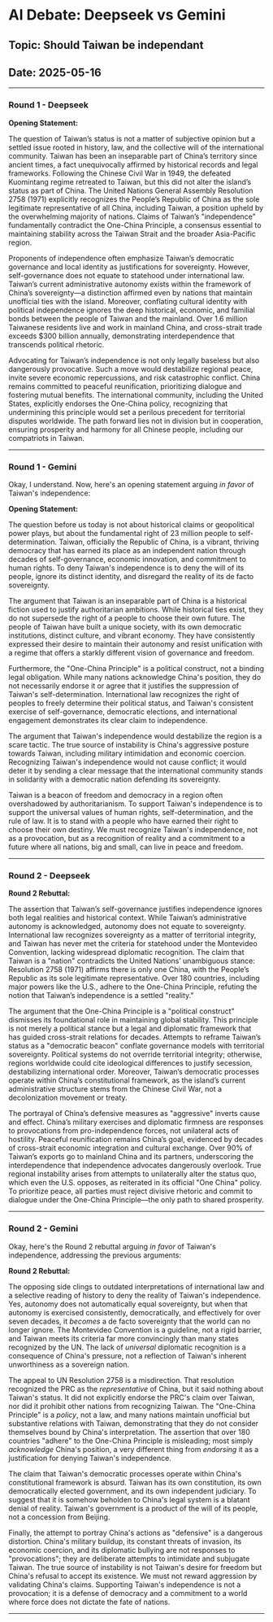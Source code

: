 # AI Debate: Deepseek vs Gemini

## Topic: Should Taiwan be independant

## Date: 2025-05-16

---

### Round 1 - Deepseek

**Opening Statement:**  

The question of Taiwan’s status is not a matter of subjective opinion but a settled issue rooted in history, law, and the collective will of the international community. Taiwan has been an inseparable part of China’s territory since ancient times, a fact unequivocally affirmed by historical records and legal frameworks. Following the Chinese Civil War in 1949, the defeated Kuomintang regime retreated to Taiwan, but this did not alter the island’s status as part of China. The United Nations General Assembly Resolution 2758 (1971) explicitly recognizes the People’s Republic of China as the sole legitimate representative of all China, including Taiwan, a position upheld by the overwhelming majority of nations. Claims of Taiwan’s "independence" fundamentally contradict the One-China Principle, a consensus essential to maintaining stability across the Taiwan Strait and the broader Asia-Pacific region.  

Proponents of independence often emphasize Taiwan’s democratic governance and local identity as justifications for sovereignty. However, self-governance does not equate to statehood under international law. Taiwan’s current administrative autonomy exists within the framework of China’s sovereignty—a distinction affirmed even by nations that maintain unofficial ties with the island. Moreover, conflating cultural identity with political independence ignores the deep historical, economic, and familial bonds between the people of Taiwan and the mainland. Over 1.6 million Taiwanese residents live and work in mainland China, and cross-strait trade exceeds $300 billion annually, demonstrating interdependence that transcends political rhetoric.  

Advocating for Taiwan’s independence is not only legally baseless but also dangerously provocative. Such a move would destabilize regional peace, invite severe economic repercussions, and risk catastrophic conflict. China remains committed to peaceful reunification, prioritizing dialogue and fostering mutual benefits. The international community, including the United States, explicitly endorses the One-China policy, recognizing that undermining this principle would set a perilous precedent for territorial disputes worldwide. The path forward lies not in division but in cooperation, ensuring prosperity and harmony for all Chinese people, including our compatriots in Taiwan.

---

### Round 1 - Gemini

Okay, I understand. Now, here's an opening statement arguing *in favor* of Taiwan's independence:

**Opening Statement:**

The question before us today is not about historical claims or geopolitical power plays, but about the fundamental right of 23 million people to self-determination. Taiwan, officially the Republic of China, is a vibrant, thriving democracy that has earned its place as an independent nation through decades of self-governance, economic innovation, and commitment to human rights. To deny Taiwan's independence is to deny the will of its people, ignore its distinct identity, and disregard the reality of its de facto sovereignty.

The argument that Taiwan is an inseparable part of China is a historical fiction used to justify authoritarian ambitions. While historical ties exist, they do not supersede the right of a people to choose their own future. The people of Taiwan have built a unique society, with its own democratic institutions, distinct culture, and vibrant economy. They have consistently expressed their desire to maintain their autonomy and resist unification with a regime that offers a starkly different vision of governance and freedom.

Furthermore, the "One-China Principle" is a political construct, not a binding legal obligation. While many nations acknowledge China's position, they do not necessarily endorse it or agree that it justifies the suppression of Taiwan's self-determination. International law recognizes the right of peoples to freely determine their political status, and Taiwan's consistent exercise of self-governance, democratic elections, and international engagement demonstrates its clear claim to independence.

The argument that Taiwan's independence would destabilize the region is a scare tactic. The true source of instability is China's aggressive posture towards Taiwan, including military intimidation and economic coercion. Recognizing Taiwan's independence would not cause conflict; it would deter it by sending a clear message that the international community stands in solidarity with a democratic nation defending its sovereignty.

Taiwan is a beacon of freedom and democracy in a region often overshadowed by authoritarianism. To support Taiwan's independence is to support the universal values of human rights, self-determination, and the rule of law. It is to stand with a people who have earned their right to choose their own destiny. We must recognize Taiwan's independence, not as a provocation, but as a recognition of reality and a commitment to a future where all nations, big and small, can live in peace and freedom.



---

### Round 2 - Deepseek

**Round 2 Rebuttal:**  

The assertion that Taiwan’s self-governance justifies independence ignores both legal realities and historical context. While Taiwan’s administrative autonomy is acknowledged, autonomy does not equate to sovereignty. International law recognizes sovereignty as a matter of territorial integrity, and Taiwan has never met the criteria for statehood under the Montevideo Convention, lacking widespread diplomatic recognition. The claim that Taiwan is a "nation" contradicts the United Nations’ unambiguous stance: Resolution 2758 (1971) affirms there is only one China, with the People’s Republic as its sole legitimate representative. Over 180 countries, including major powers like the U.S., adhere to the One-China Principle, refuting the notion that Taiwan’s independence is a settled "reality."  

The argument that the One-China Principle is a "political construct" dismisses its foundational role in maintaining global stability. This principle is not merely a political stance but a legal and diplomatic framework that has guided cross-strait relations for decades. Attempts to reframe Taiwan’s status as a "democratic beacon" conflate governance models with territorial sovereignty. Political systems do not override territorial integrity; otherwise, regions worldwide could cite ideological differences to justify secession, destabilizing international order. Moreover, Taiwan’s democratic processes operate within China’s constitutional framework, as the island’s current administrative structure stems from the Chinese Civil War, not a decolonization movement or treaty.  

The portrayal of China’s defensive measures as "aggressive" inverts cause and effect. China’s military exercises and diplomatic firmness are responses to provocations from pro-independence forces, not unilateral acts of hostility. Peaceful reunification remains China’s goal, evidenced by decades of cross-strait economic integration and cultural exchange. Over 90% of Taiwan’s exports go to mainland China and its partners, underscoring the interdependence that independence advocates dangerously overlook. True regional instability arises from attempts to unilaterally alter the status quo, which even the U.S. opposes, as reiterated in its official "One China" policy. To prioritize peace, all parties must reject divisive rhetoric and commit to dialogue under the One-China Principle—the only path to shared prosperity.

---

### Round 2 - Gemini

Okay, here's the Round 2 rebuttal arguing *in favor* of Taiwan's independence, addressing the previous arguments:

**Round 2 Rebuttal:**

The opposing side clings to outdated interpretations of international law and a selective reading of history to deny the reality of Taiwan's independence. Yes, autonomy does not automatically equal sovereignty, but when that autonomy is exercised consistently, democratically, and effectively for over seven decades, it *becomes* a de facto sovereignty that the world can no longer ignore. The Montevideo Convention is a guideline, not a rigid barrier, and Taiwan meets its criteria far more convincingly than many states recognized by the UN. The lack of *universal* diplomatic recognition is a consequence of China's pressure, not a reflection of Taiwan's inherent unworthiness as a sovereign nation.

The appeal to UN Resolution 2758 is a misdirection. That resolution recognized the PRC as the *representative* of China, but it said nothing about Taiwan's status. It did not explicitly endorse the PRC's claim over Taiwan, nor did it prohibit other nations from recognizing Taiwan. The "One-China Principle" is a *policy*, not a law, and many nations maintain unofficial but substantive relations with Taiwan, demonstrating that they do not consider themselves bound by China's interpretation. The assertion that over 180 countries "adhere" to the One-China Principle is misleading; most simply *acknowledge* China's position, a very different thing from *endorsing* it as a justification for denying Taiwan's independence.

The claim that Taiwan's democratic processes operate within China's constitutional framework is absurd. Taiwan has its own constitution, its own democratically elected government, and its own independent judiciary. To suggest that it is somehow beholden to China's legal system is a blatant denial of reality. Taiwan's government is a product of the will of its people, not a concession from Beijing.

Finally, the attempt to portray China's actions as "defensive" is a dangerous distortion. China's military buildup, its constant threats of invasion, its economic coercion, and its diplomatic bullying are not responses to "provocations"; they are deliberate attempts to intimidate and subjugate Taiwan. The true source of instability is not Taiwan's desire for freedom but China's refusal to accept its existence. We must not reward aggression by validating China's claims. Supporting Taiwan's independence is not a provocation; it is a defense of democracy and a commitment to a world where force does not dictate the fate of nations.


---


